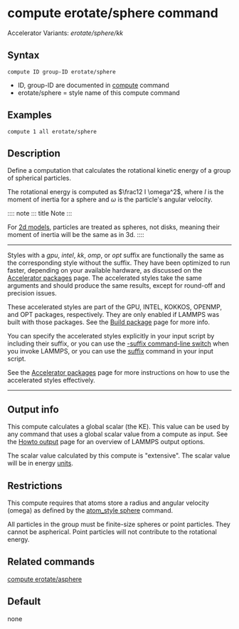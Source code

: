 # compute erotate/sphere command

Accelerator Variants: *erotate/sphere/kk*

## Syntax

``` LAMMPS
compute ID group-ID erotate/sphere
```

-   ID, group-ID are documented in [compute](compute) command
-   erotate/sphere = style name of this compute command

## Examples

``` LAMMPS
compute 1 all erotate/sphere
```

## Description

Define a computation that calculates the rotational kinetic energy of a
group of spherical particles.

The rotational energy is computed as $\frac12 I \omega^2$, where $I$ is
the moment of inertia for a sphere and $\omega$ is the particle\'s
angular velocity.

:::: note
::: title
Note
:::

For [2d models](dimension), particles are treated as spheres, not disks,
meaning their moment of inertia will be the same as in 3d.
::::

------------------------------------------------------------------------

Styles with a *gpu*, *intel*, *kk*, *omp*, or *opt* suffix are
functionally the same as the corresponding style without the suffix.
They have been optimized to run faster, depending on your available
hardware, as discussed on the [Accelerator packages](Speed_packages)
page. The accelerated styles take the same arguments and should produce
the same results, except for round-off and precision issues.

These accelerated styles are part of the GPU, INTEL, KOKKOS, OPENMP, and
OPT packages, respectively. They are only enabled if LAMMPS was built
with those packages. See the [Build package](Build_package) page for
more info.

You can specify the accelerated styles explicitly in your input script
by including their suffix, or you can use the [-suffix command-line
switch](Run_options) when you invoke LAMMPS, or you can use the
[suffix](suffix) command in your input script.

See the [Accelerator packages](Speed_packages) page for more
instructions on how to use the accelerated styles effectively.

------------------------------------------------------------------------

## Output info

This compute calculates a global scalar (the KE). This value can be used
by any command that uses a global scalar value from a compute as input.
See the [Howto output](Howto_output) page for an overview of LAMMPS
output options.

The scalar value calculated by this compute is \"extensive\". The scalar
value will be in energy [units](units).

## Restrictions

This compute requires that atoms store a radius and angular velocity
(omega) as defined by the [atom_style sphere](atom_style) command.

All particles in the group must be finite-size spheres or point
particles. They cannot be aspherical. Point particles will not
contribute to the rotational energy.

## Related commands

[compute erotate/asphere](compute_erotate_asphere)

## Default

none
